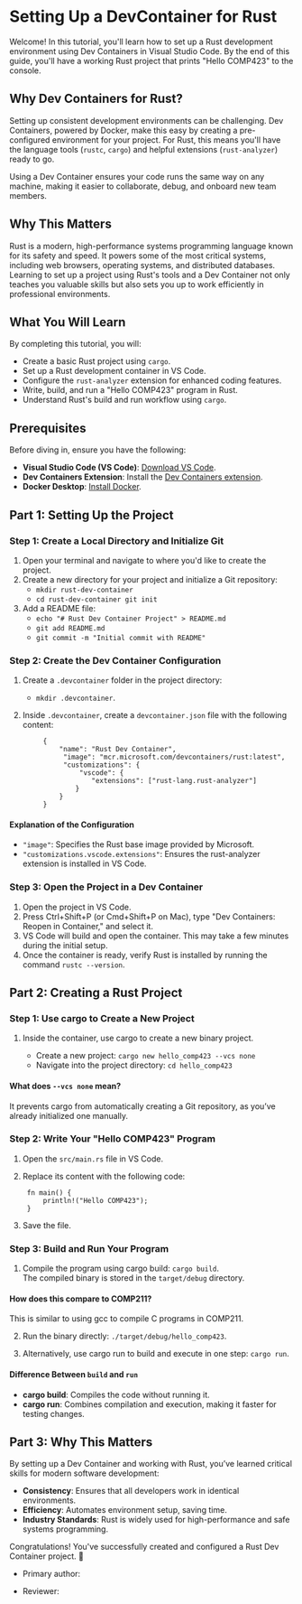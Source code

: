 # Setting Up a DevContainer for Rust

Welcome! In this tutorial, you'll learn how to set up a Rust development environment using Dev Containers in Visual Studio Code. By the end of this guide, you'll have a working Rust project that prints "Hello COMP423" to the console.

## Why Dev Containers for Rust?

Setting up consistent development environments can be challenging. Dev Containers, powered by Docker, make this easy by creating a pre-configured environment for your project. For Rust, this means you'll have the language tools (`rustc`, `cargo`) and helpful extensions (`rust-analyzer`) ready to go.

Using a Dev Container ensures your code runs the same way on any machine, making it easier to collaborate, debug, and onboard new team members.

## Why This Matters

Rust is a modern, high-performance systems programming language known for its safety and speed. It powers some of the most critical systems, including web browsers, operating systems, and distributed databases. Learning to set up a project using Rust's tools and a Dev Container not only teaches you valuable skills but also sets you up to work efficiently in professional environments.

## What You Will Learn

By completing this tutorial, you will:

- Create a basic Rust project using `cargo`.
- Set up a Rust development container in VS Code.
- Configure the `rust-analyzer` extension for enhanced coding features.
- Write, build, and run a "Hello COMP423" program in Rust.
- Understand Rust's build and run workflow using `cargo`.

## Prerequisites

Before diving in, ensure you have the following:

- **Visual Studio Code (VS Code)**: [Download VS Code](https://code.visualstudio.com/).
- **Dev Containers Extension**: Install the [Dev Containers extension](https://marketplace.visualstudio.com/items?itemName=ms-vscode-remote.remote-containers).
- **Docker Desktop**: [Install Docker](https://www.docker.com/).

## Part 1: Setting Up the Project

### Step 1: Create a Local Directory and Initialize Git

1. Open your terminal and navigate to where you'd like to create the project.
2. Create a new directory for your project and initialize a Git repository:
    * `mkdir rust-dev-container`
    * `cd rust-dev-container git init`
3. Add a README file:
    * `echo "# Rust Dev Container Project" > README.md`
    * `git add README.md`
    * `git commit -m "Initial commit with README"`

### Step 2: Create the Dev Container Configuration

1. Create a `.devcontainer` folder in the project directory: 
    * `mkdir .devcontainer`.
2. Inside `.devcontainer`, create a `devcontainer.json` file with the following content:

            {
                "name": "Rust Dev Container",
                 "image": "mcr.microsoft.com/devcontainers/rust:latest",
                 "customizations": {
                     "vscode": {
                        "extensions": ["rust-lang.rust-analyzer"]
                    }
                }
            }

#### Explanation of the Configuration

- `"image"`: Specifies the Rust base image provided by Microsoft.
- `"customizations.vscode.extensions"`: Ensures the rust-analyzer extension is installed in VS Code.

### Step 3: Open the Project in a Dev Container

1. Open the project in VS Code.
2. Press Ctrl+Shift+P (or Cmd+Shift+P on Mac), type "Dev Containers: Reopen in Container," and select it.
3. VS Code will build and open the container. This may take a few minutes during the initial setup.
4. Once the container is ready, verify Rust is installed by running the command `rustc --version`.

## Part 2: Creating a Rust Project

### Step 1: Use cargo to Create a New Project

1. Inside the container, use cargo to create a new binary project.

   - Create a new project: `cargo new hello_comp423 --vcs none`
   - Navigate into the project directory: `cd hello_comp423`

#### What does `--vcs none` mean?

It prevents cargo from automatically creating a Git repository, as you’ve already initialized one manually.

### Step 2: Write Your "Hello COMP423" Program

1. Open the `src/main.rs` file in VS Code.
2. Replace its content with the following code:

        fn main() {
            println!("Hello COMP423");
        }

3. Save the file.

### Step 3: Build and Run Your Program

1. Compile the program using cargo build: `cargo build`.  
   The compiled binary is stored in the `target/debug` directory.

#### How does this compare to COMP211?

This is similar to using gcc to compile C programs in COMP211.

2. Run the binary directly: `./target/debug/hello_comp423`.

3. Alternatively, use cargo run to build and execute in one step: `cargo run`.

#### Difference Between `build` and `run`

- **cargo build**: Compiles the code without running it.
- **cargo run**: Combines compilation and execution, making it faster for testing changes.

## Part 3: Why This Matters

By setting up a Dev Container and working with Rust, you’ve learned critical skills for modern software development:

- **Consistency**: Ensures that all developers work in identical environments.
- **Efficiency**: Automates environment setup, saving time.
- **Industry Standards**: Rust is widely used for high-performance and safe systems programming.

Congratulations! You've successfully created and configured a Rust Dev Container project. 🎉

* Primary author: [<Mya Volety>](https://github.com/mvolety)

* Reviewer: [<Partner name>](https://PartnerGithubProfileLink)
